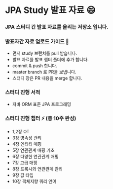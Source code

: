 
# JPA Study 발표 자료 😄

### JPA 스터디 간 발표 자료를 올리는 저장소 입니다.
### 발표자간 자료 업로드 가이드 💬
- 먼저 study 브랜치를 pull 받습니다.
- 발표 자료를 발표 챕터 폴더에 추가 합니다.
- commit & push 합니다.
- master branch 로 PR을 보냅니다. 
- 스터디 장은 PR 내용을 merge 합니다.

### 스터디 진행 서적 
- 자바 ORM 표준 JPA 프로그래밍

### 스터디 진행 챕터 ⚡ (총 10주 완성)
- 1,2장 OT
- 3장 영속성 관리
- 4장 엔티티 매핑
- 5장 연관관계 매핑 기초
- 6장 다양한 연관관계 매핑
- 7장 고급 매핑
- 8장 프록시와 연관관계 관리
- 9장 값 타입
- 10장 객체지향 쿼리 언어



<!--
**SoonMyeong/SoonMyeong** is a ✨ _special_ ✨ repository because its `README.md` (this file) appears on your GitHub profile.

Here are some ideas to get you started:

- 🔭 I’m currently working on ...
- 🌱 I’m currently learning ...
- 👯 I’m looking to collaborate on ...
- 🤔 I’m looking for help with ...
- 💬 Ask me about ...
- 📫 How to reach me: ...
- 😄 Pronouns: ...
- ⚡ Fun fact: ...
-->
